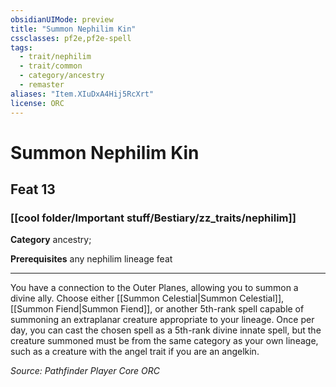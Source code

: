 ```yaml
---
obsidianUIMode: preview
title: "Summon Nephilim Kin"
cssclasses: pf2e,pf2e-spell
tags:
  - trait/nephilim
  - trait/common
  - category/ancestry
  - remaster
aliases: "Item.XIuDxA4Hij5RcXrt"
license: ORC
---
```

# Summon Nephilim Kin
## Feat 13
### [[cool folder/Important stuff/Bestiary/zz_traits/nephilim]]

**Category** ancestry; 



**Prerequisites** any nephilim lineage feat
* * *
You have a connection to the Outer Planes, allowing you to summon a divine ally. Choose either [[Summon Celestial|Summon Celestial]], [[Summon Fiend|Summon Fiend]], or another 5th-rank spell capable of summoning an extraplanar creature appropriate to your lineage. Once per day, you can cast the chosen spell as a 5th-rank divine innate spell, but the creature summoned must be from the same category as your own lineage, such as a creature with the angel trait if you are an angelkin.

*Source: Pathfinder Player Core*
*ORC*